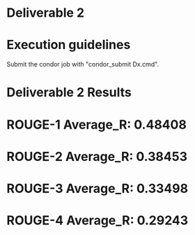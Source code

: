 # Deliverable 2
# Execution guidelines
Submit the condor job with "condor_submit Dx.cmd".

# Deliverable 2 Results

# ROUGE-1 Average_R: 0.48408
# ROUGE-2 Average_R: 0.38453
# ROUGE-3 Average_R: 0.33498
# ROUGE-4 Average_R: 0.29243